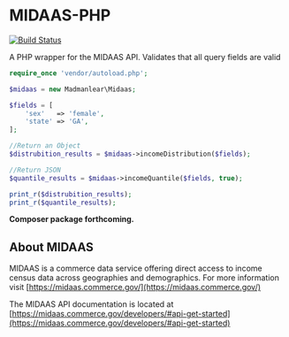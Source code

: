 # MIDAAS-PHP

[![Build Status](https://travis-ci.org/madmanlear/MIDAAS-PHP.svg?branch=master)](https://travis-ci.org/madmanlear/MIDAAS-PHP)

A PHP wrapper for the MIDAAS API. Validates that all query fields are valid 

```php
require_once 'vendor/autoload.php';

$midaas = new Madmanlear\Midaas;

$fields = [
    'sex'   => 'female',
    'state' => 'GA',
];

//Return an Object
$distrubition_results = $midaas->incomeDistribution($fields);

//Return JSON
$quantile_results = $midaas->incomeQuantile($fields, true);

print_r($distrubition_results);
print_r($quantile_results);
```

**Composer package forthcoming.**

## About MIDAAS

MIDAAS is a commerce data service offering direct access to income census data across geographies and demographics. For more information visit [https://midaas.commerce.gov/](https://midaas.commerce.gov/)

The MIDAAS API documentation is located at [https://midaas.commerce.gov/developers/#api-get-started](https://midaas.commerce.gov/developers/#api-get-started)